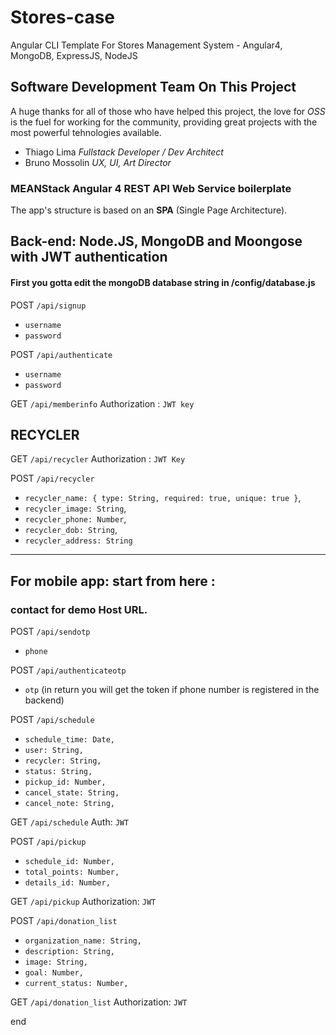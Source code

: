 # Stores-case
Angular CLI Template For Stores Management System - Angular4, MongoDB, ExpressJS, NodeJS

## Software Development Team On This Project

A huge thanks for all of those who have helped this project, the love for _OSS_ is the fuel for working for the community, providing great projects with the most powerful tehnologies available.

* Thiago Lima _Fullstack Developer / Dev Architect_
* Bruno Mossolin _UX, UI, Art Director_


### MEANStack Angular 4 REST API Web Service boilerplate
The app's structure is based on an **SPA** (Single Page Architecture).

## Back-end: Node.JS, MongoDB and Moongose with JWT authentication

#### First you gotta edit the mongoDB database string in /config/database.js

POST `/api/signup`

* `username`
* `password`

POST `/api/authenticate`

* `username`
* `password`

GET `/api/memberinfo`
Authorization : `JWT key`

## RECYCLER

GET `/api/recycler`
Authorization : `JWT Key`

POST `/api/recycler` 

  * `recycler_name: { type: String, required: true, unique: true }`,
  * `recycler_image: String`,
  * `recycler_phone: Number`,
  * `recycler_dob: String`,
  * `recycler_address: String`

-------------------------------------------------------

## For mobile app: start from here : 
### contact for demo Host URL.

POST `/api/sendotp`
  * `phone`
  
POST `/api/authenticateotp`
  * `otp`
  (in return you will get the token if phone number is registered in the backend)


POST `/api/schedule`

  * `schedule_time: Date,`
  * `user: String,`
  * `recycler: String,`
  * `status: String,`
  * `pickup_id: Number,`
  * `cancel_state: String,`
  * `cancel_note: String,`


GET `/api/schedule`
Auth: `JWT`





POST `/api/pickup`
	
  * `schedule_id: Number,`
  * `total_points: Number,`
  * `details_id: Number,`


GET `/api/pickup`
Authorization: `JWT`



POST `/api/donation_list`

  * `organization_name: String,`
  * `description: String,`
  * `image: String,`
  * `goal: Number,`
  * `current_status: Number,`


GET `/api/donation_list`
Authorization: `JWT`



end